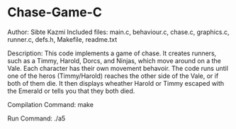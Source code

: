 # Chase-Game-C

Author: Sibte Kazmi
Included files: main.c, behaviour.c, chase.c, graphics.c, runner.c, defs.h, Makefile, readme.txt

Description: 
This code implements a game of chase. It creates runners, such as a Timmy, Harold, Dorcs, and Ninjas, which move around on a the Vale.
Each character has their own movement behavoir.
The code runs until one of the heros (Timmy/Harold) reaches the other side of the Vale, or if both of them die. 
It then displays wheather Harold or Timmy escaped with the Emerald or tells you that they both died.

Compilation Command: make 

Run Command: ./a5

